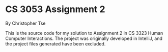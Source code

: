 # CS 3053 Assignment 2
By Christopher Tse

This is the source code for my solution to Assignment 2 in CS 3323 Human Computer Interactions. 
The project was originally developed in IntelliJ, and the project files generated have been excluded.
